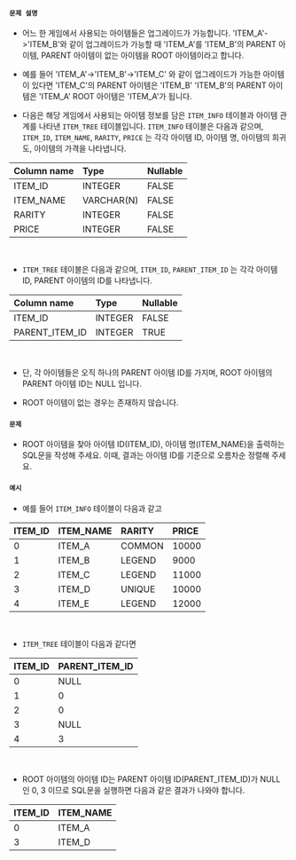 #### `문제 설명`

- 어느 한 게임에서 사용되는 아이템들은 업그레이드가 가능합니다.
'ITEM_A'->'ITEM_B'와 같이 업그레이드가 가능할 때
'ITEM_A'를 'ITEM_B'의 PARENT 아이템,
PARENT 아이템이 없는 아이템을 ROOT 아이템이라고 합니다.

- 예를 들어 'ITEM_A'->'ITEM_B'->'ITEM_C' 와 같이 업그레이드가 가능한 아이템이 있다면
'ITEM_C'의 PARENT 아이템은 'ITEM_B'
'ITEM_B'의 PARENT 아이템은 'ITEM_A'
ROOT 아이템은 'ITEM_A'가 됩니다.

- 다음은 해당 게임에서 사용되는 아이템 정보를 담은 `ITEM_INFO` 테이블과 아이템 관계를 나타낸 `ITEM_TREE` 테이블입니다. `ITEM_INFO` 테이블은 다음과 같으며, `ITEM_ID`, `ITEM_NAME`, `RARITY`, `PRICE` 는 각각 아이템 ID, 아이템 명, 아이템의 희귀도, 아이템의 가격을 나타냅니다.

|Column name|Type|Nullable|
|:--|:--|:--|
|ITEM_ID|INTEGER|FALSE|
|ITEM_NAME|VARCHAR(N)|FALSE|
|RARITY|INTEGER|FALSE|
|PRICE|INTEGER|FALSE|
<br>

- `ITEM_TREE` 테이블은 다음과 같으며, `ITEM_ID`, `PARENT_ITEM_ID` 는 각각 아이템 ID, PARENT 아이템의 ID를 나타냅니다.

|Column name|Type|Nullable|
|:--|:--|:--|
|ITEM_ID|INTEGER|FALSE|
|PARENT_ITEM_ID|INTEGER|TRUE|
<br>

- 단, 각 아이템들은 오직 하나의 PARENT 아이템 ID를 가지며, ROOT 아이템의 PARENT 아이템 ID는 NULL 입니다.

- ROOT 아이템이 없는 경우는 존재하지 않습니다.

#### `문제`

- ROOT 아이템을 찾아 아이템 ID(ITEM_ID), 아이템 명(ITEM_NAME)을 출력하는 SQL문을 작성해 주세요. 이때, 결과는 아이템 ID를 기준으로 오름차순 정렬해 주세요.

#### `예시`

- 예를 들어 `ITEM_INFO` 테이블이 다음과 같고

|ITEM_ID|ITEM_NAME|RARITY|PRICE|
|:--|:--|:--|:--|
|0|ITEM_A|COMMON|10000|
|1|ITEM_B|LEGEND|9000|
|2|ITEM_C|LEGEND|11000|
|3|ITEM_D|UNIQUE|10000|
|4|ITEM_E|LEGEND|12000|
<br>

- `ITEM_TREE` 테이블이 다음과 같다면

|ITEM_ID|PARENT_ITEM_ID|
|:--|:--|
|0|NULL|
|1|0|
|2|0|
|3|NULL|
|4|3|
<br>

- ROOT 아이템의 아이템 ID는 PARENT 아이템 ID(PARENT_ITEM_ID)가 NULL 인 0, 3 이므로 SQL문을 실행하면 다음과 같은 결과가 나와야 합니다.

|ITEM_ID|ITEM_NAME|
|:--|:--|
|0|ITEM_A|
|3|ITEM_D|
<br>